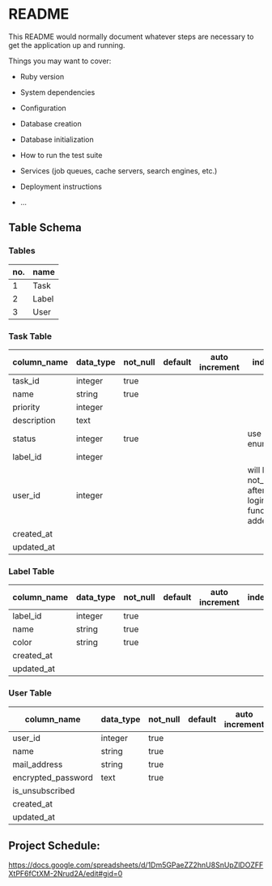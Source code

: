 # README

This README would normally document whatever steps are necessary to get the
application up and running.

Things you may want to cover:

* Ruby version

* System dependencies

* Configuration

* Database creation

* Database initialization

* How to run the test suite

* Services (job queues, cache servers, search engines, etc.)

* Deployment instructions

* ...


## Table Schema

### Tables
| no. | name  |
| --- | ----- |
| 1   | Task  |
| 2   | Label |
| 3   | User  |


### Task Table
| column_name | data_type | not_null | default | auto increment | index                                       | comments |
| ----------- | --------- | -------- | ------- | -------------- | ------------------------------------------- | -------- |
| task_id     | integer   | true     |         |                |                                             |          |
| name        | string    | true     |         |                |                                             |          |
| priority    | integer   |          |         |                |                                             |          |
| description | text      |          |         |                |                                             |          |
| status      | integer   | true     |         |                | use enum                                    |          |
| label_id    | integer   |          |         |                |                                             |          |
| user_id     | integer   |          |         |                | will be not_null after login function added |          |
| created_at  |           |          |         |                |                                             |          |
| updated_at  |           |          |         |                |                                             |          |


### Label Table
| column_name | data_type | not_null | default | auto increment | index | comments |
| ----------- | --------- | -------- | ------- | -------------- | ----- | -------- |
| label_id    | integer   | true     |         |                |       |          |
| name        | string    | true     |         |                |       |          |
| color       | string    | true     |         |                |       |          |
| created_at  |           |          |         |                |       |          |
| updated_at  |           |          |         |                |       |          |


### User Table
| column_name        | data_type | not_null | default | auto increment | index | comments |
| ------------------ | --------- | -------- | ------- | -------------- | ----- | -------- |
| user_id            | integer   | true     |         |                |       |          |
| name               | string    | true     |         |                |       |          |
| mail_address       | string    | true     |         |                |       |          |
| encrypted_password | text      | true     |         |                |       |          |
| is_unsubscribed    |           |          |         |                |       |          |
| created_at         |           |          |         |                |       |          |
| updated_at         |           |          |         |                |       |          |


## Project Schedule:
https://docs.google.com/spreadsheets/d/1Dm5GPaeZZ2hnU8SnUpZlDOZFFXtPF6fCtXM-2Nrud2A/edit#gid=0
